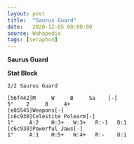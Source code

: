 ```yaml
---
layout: post
title:  "Saurus Guard"
date:   2020-12-05 00:00:00
source: Wahapedia
tags: [seraphon]
---
```


**Saurus Guard**

**Stat Block**
```
2/2 Saurus Guard
```

```
[56f442]M     W     B     Sa    [-]
5"    2     8     4+    
[e85545]Weapons[-]
[c6c930]Celestite Polearm[-]
1"     A:2    H:3+   W:3+   R:-1   D:1   
[c6c930]Powerful Jaws[-]
1"     A:1    H:5+   W:4+   R:-    D:1   
```
    